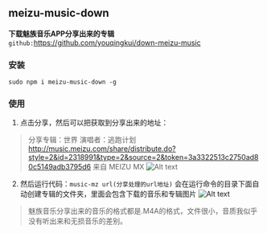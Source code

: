 ## meizu-music-down

**下载魅族音乐APP分享出来的专辑**
`github:`https://github.com/youqingkui/down-meizu-music


### 安装

    sudo npm i meizu-music-down -g

### 使用

1. 点击分享，然后可以把获取到分享出来的地址：
>分享专辑：世界 演唱者：逃跑计划 http://music.meizu.com/share/distribute.do?style=2&id=2318991&type=2&source=2&token=3a3322513c2750ad80c5149adb3795d6 
来自 MEIZU MX
![Alt text](http://youqingkui.me/images/af666c1ba5d18508a6bfae679b13e13b.png)

2. 然后运行代码：`music-mz url(分享处理的url地址)`
会在运行命令的目录下面自动创建专辑的文件夹，里面会包含下载的音乐和专辑图片
![Alt text](http://youqingkui.me/images/098646324d58dfccebb7e30e82ca709e.png)



> 魅族音乐分享出来的音乐的格式都是.M4A的格式，文件很小，音质我似乎没有听出来和无损音乐的差别。
